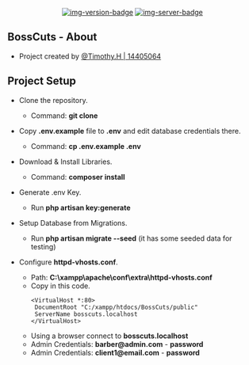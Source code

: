 <!--
BossCuts Documentation
By: Timothy. H | 14405064
-->

<div align="center">

<!-- Quick Links -->
[![img-version-badge]][git-repo]
[![img-server-badge]][git-server]

</div>

<!-- SectionStart: Body -->

 ## BossCuts - About
 
 - Project created by <u>@Timothy.H | 14405064</u>
  
 ## Project Setup
- Clone the repository.
  - Command: __git clone__

- Copy __.env.example__ file to __.env__ and edit database credentials there. 
  - Command: __cp .env.example .env__

- Download & Install Libraries.
  - Command: __composer install__

- Generate .env Key.
  - Run __php artisan key:generate__

- Setup Database from Migrations.
  - Run __php artisan migrate --seed__ (it has some seeded data for testing)

- Configure __httpd-vhosts.conf__.
  - Path: __C:\xampp\apache\conf\extra\httpd-vhosts.conf__
  - Copy in this code.
    ```
    <VirtualHost *:80>
     DocumentRoot "C:/xampp/htdocs/BossCuts/public"
     ServerName bosscuts.localhost
    </VirtualHost>
    ```
   - Using a browser connect to __bosscuts.localhost__ 
   - Admin Credentials: __barber@admin.com__ - __password__
   - Admin Credentials: __client1@email.com__ - __password__


<!--SectionEnd: Body -->

<!--
Repo References
-->
[git-repo]:https://github.com/timhow38/COMP710-S2
[git-server]:https://laravel.com/
<!--
Link References
-->
[img-version-badge]:https://img.shields.io/badge/RELEASE-V1.0.4-blue?logo=github&style=for-the-badge
[img-server-badge]:https://img.shields.io/badge/FRAMEWORK-LARAVEL-brightgreen?logo=github&style=for-the-badge

